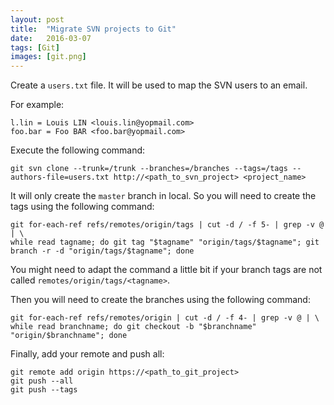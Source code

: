 ```yaml
---
layout: post
title:  "Migrate SVN projects to Git" 
date:   2016-03-07
tags: [Git]
images: [git.png]
---
```


Create a `users.txt` file. It will be used to map the SVN users to an email.

For example:

```
l.lin = Louis LIN <louis.lin@yopmail.com>
foo.bar = Foo BAR <foo.bar@yopmail.com>
```

Execute the following command:

```
git svn clone --trunk=/trunk --branches=/branches --tags=/tags --authors-file=users.txt http://<path_to_svn_project> <project_name>
```

It will only create the `master` branch in local.
So you will need to create the tags using the following command: 

```
git for-each-ref refs/remotes/origin/tags | cut -d / -f 5- | grep -v @ | \
while read tagname; do git tag "$tagname" "origin/tags/$tagname"; git branch -r -d "origin/tags/$tagname"; done 
```

You might need to adapt the command a little bit if your branch tags are not called `remotes/origin/tags/<tagname>`.

Then you will need to create the branches using the following command:

```
git for-each-ref refs/remotes/origin | cut -d / -f 4- | grep -v @ | \
while read branchname; do git checkout -b "$branchname" "origin/$branchname"; done
```

Finally, add your remote and push all:

```
git remote add origin https://<path_to_git_project>
git push --all
git push --tags
```
